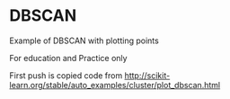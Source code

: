 # DBSCAN
Example of DBSCAN with plotting points

For education and Practice only

First push is copied code from http://scikit-learn.org/stable/auto_examples/cluster/plot_dbscan.html


